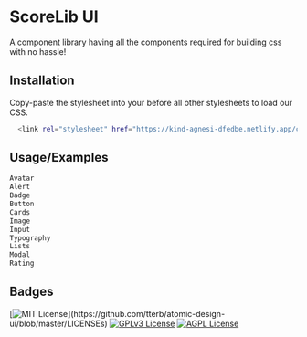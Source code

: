 
# ScoreLib UI



A component library having all the components required for building css with no hassle!




## Installation

Copy-paste the stylesheet <link> into your <head> before all other stylesheets to load our CSS.

```bash
  <link rel="stylesheet" href="https://kind-agnesi-dfedbe.netlify.app/component.css">
```
    
## Usage/Examples

```javascript
Avatar
Alert
Badge
Button
Cards
Image
Input
Typography
Lists
Modal
Rating
```
## Badges



[![MIT License](https://img.shields.io/apm/l/atomic-design-ui.svg?)](https://github.com/tterb/atomic-design-ui/blob/master/LICENSEs)
[![GPLv3 License](https://img.shields.io/badge/License-GPL%20v3-yellow.svg)](https://opensource.org/licenses/)
[![AGPL License](https://img.shields.io/badge/license-AGPL-blue.svg)](http://www.gnu.org/licenses/agpl-3.0)

